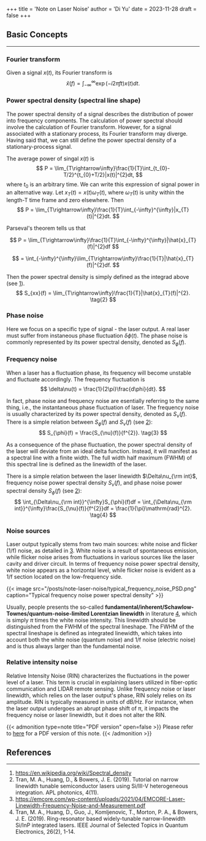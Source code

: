 +++
title = 'Note on Laser Noise'
author = 'Di Yu'
date = 2023-11-28
draft = false
+++

## Basic Concepts
---
### Fourier transform
Given a signal $x(t)$, its Fourier transform is
$$
\hat{x}(f) = \int_{-\infty}^{\infty}\exp(-i2\pi ft)x(t)dt.  \tag{1}
$$

### Power spectral density (spectral line shape)
The power spectral density of a signal describes the distribution of power into frequency components. The calculation of power spectral should involve the calculation of Fourier transform. However, for a signal associated with a stationary process, its Fourier transform may diverge. Having said that, we can still define the power spectral density of a stationary-process signal.

The average power of singal $x(t)$ is
$$
P = \lim_{T\rightarrow\infty}\frac{1}{T}\int_{t_{0}-T/2}^{t_{0}+T/2}|x(t)|^{2}dt,
$$
where $t_{0}$ is an arbitrary time. We can write this expression of signal power in an alternative way. Let $x_{T}(t) = x(t)\omega_{T}(t)$, where $\omega_{T}(t)$ is unity within the length-T time frame and zero elsewhere. Then
$$
P = \lim_{T\rightarrow\infty}\frac{1}{T}\int_{-\infty}^{\infty}|x_{T}(t)|^{2}dt.
$$

Parseval's theorem tells us that

$$
P = \lim_{T\rightarrow\infty}\frac{1}{T}\int_{-\infty}^{\infty}|\hat{x}_{T}(f)|^{2}df
$$

$$
= \int_{-\infty}^{\infty}\lim_{T\rightarrow\infty}\frac{1}{T}|\hat{x}_{T}(f)|^{2}df.
$$

Then the power spectral density is simply defined as the integrad above (see [1](#references)).
$$
S_{xx}(f) = \lim_{T\rightarrow\infty}\frac{1}{T}|\hat{x}_{T}(f)|^{2}.  \tag{2}
$$

### Phase noise
Here we focus on a specific type of signal - the laser output. A real laser must suffer from instaneous phase fluctuation $\delta\phi(t)$. The phase noise is commonly represented by its power spectral density, denoted as $S_{\phi}(f)$.

### Frequency noise
When a laser has a fluctuation phase, its frequency will become unstable and fluctuate accordingly. The frequency fluctuation is
$$
\delta\nu(t) = \frac{1}{2\pi}\frac{d\phi}{dt}.
$$

In fact, phase noise and frequency noise are esentially referring to the same thing, i.e., the instantaneous phase fluctuation of laser. The frequency noise is usually characterized by its power spectral density, denoted as $S_{\nu}(f)$. There is a simple relation between $S_{\phi}(f)$ and $S_{\nu}(f)$ (see [2](#references)):
$$
S_{\phi}(f) = \frac{S_{\nu}(f)}{f^{2}}.  \tag{3}
$$

As a consequence of the phase fluctuation, the power spectral density of the laser will deviate from an ideal delta function. Instead, it will manifest as a spectral line with a finite width. The full width half maximum (FWHM) of this spectral line is defined as the linewidth of the laser. 

There is a simple relation between the laser linewidth $\Delta\nu_{\rm int}$,  frequency noise power spectral density $S_{\nu}(f)$, and phase noise power spectral density $S_{\phi}(f)$ (see [2](#references)):
$$
\int_{\Delta\nu_{\rm int}}^{\infty}S_{\phi}(f)df = \int_{\Delta\nu_{\rm int}}^{\infty}\frac{S_{\nu}(f)}{f^{2}}df = \frac{1}{\pi}\mathrm{rad}^{2}.  \tag{4}
$$

### Noise sources
Laser output typically stems from two main sources: white noise and flicker (1/f) noise, as detailed in [3](#references). White noise is a result of spontaneous emission, while flicker noise arises from fluctuations in various sources like the laser cavity and driver circuit. In terms of frequency noise power spectral density, white noise appears as a horizontal level, while flicker noise is evident as a 1/f section located on the low-frequency side.

{{< image src="/posts/note-laser-noise/typical_frequency_noise_PSD.png" caption="Typical frequency noise power spectral density" >}}

Usually, people presents the so-called **fundamental/inherent/Schawlow-Townes/quantum-noise-limited Lorentzian linewidth** in literature [4](#references), which is simply $\pi$ times the white noise intensity. This linewidth should be distinguished from the FWHM of the spectral lineshape. The FWHM of the spectral lineshape is defined as integrated linewidth, which takes into account both the white noise (quantum noise) and 1/f noise (electric noise) and is thus always larger than the fundamental noise.

### Relative intensity noise
Relative Intensity Noise (RIN) characterizes the fluctuations in the power level of a laser. This term is crucial in explaining lasers utilized in fiber-optic communication and LIDAR remote sensing. Unlike frequency noise or laser linewidth, which relies on the laser output's phase, RIN solely relies on its amplitude. RIN is typically measured in units of dB/Hz. For instance, when the laser output undergoes an abrupt phase shift of π, it impacts the frequency noise or laser linewidth, but it does not alter the RIN.

{{< admonition type=note title="PDF version" open=false >}}
Please refer to [here](/posts/note-laser-noise/Note_laser_noise.pdf) for a PDF version of this note.
{{< /admonition >}}

## References
---
1. https://en.wikipedia.org/wiki/Spectral_density
2. Tran, M. A., Huang, D., & Bowers, J. E. (2019). Tutorial on narrow linewidth tunable semiconductor lasers using Si/III-V heterogeneous integration. APL photonics, 4(11).
3. https://emcore.com/wp-content/uploads/2021/04/EMCORE-Laser-Linewidth-Frequency-Noise-and-Measurement.pdf
4. Tran, M. A., Huang, D., Guo, J., Komljenovic, T., Morton, P. A., & Bowers, J. E. (2019). Ring-resonator based widely-tunable narrow-linewidth Si/InP integrated lasers. IEEE Journal of Selected Topics in Quantum Electronics, 26(2), 1-14.